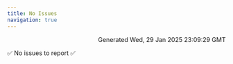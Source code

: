 ```yaml
---
title: No Issues
navigation: true
---
```


<p style="text-align:right;color:#cccs">
Generated Wed, 29 Jan 2025 23:09:29 GMT
</p>
<p>✅ No issues to report ✅</p>



